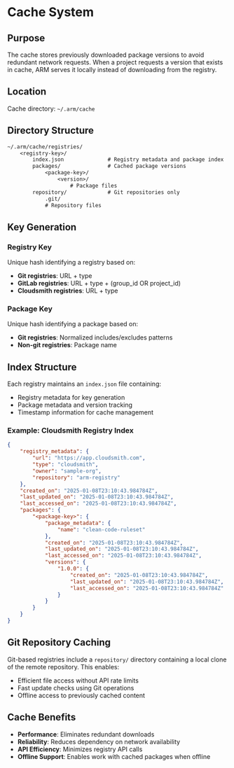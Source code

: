 # Cache System

## Purpose

The cache stores previously downloaded package versions to avoid redundant network requests. When a project requests a version that exists in cache, ARM serves it locally instead of downloading from the registry.

## Location

Cache directory: `~/.arm/cache`

## Directory Structure

```txt
~/.arm/cache/registries/
    <registry-key>/
        index.json              # Registry metadata and package index
        packages/               # Cached package versions
            <package-key>/
                <version>/
                    # Package files
        repository/             # Git repositories only
            .git/
            # Repository files
```

## Key Generation

### Registry Key
Unique hash identifying a registry based on:
- **Git registries**: URL + type
- **GitLab registries**: URL + type + (group_id OR project_id)
- **Cloudsmith registries**: URL + type

### Package Key
Unique hash identifying a package based on:
- **Git registries**: Normalized includes/excludes patterns
- **Non-git registries**: Package name

## Index Structure

Each registry maintains an `index.json` file containing:
- Registry metadata for key generation
- Package metadata and version tracking
- Timestamp information for cache management

### Example: Cloudsmith Registry Index

```json
{
    "registry_metadata": {
        "url": "https://app.cloudsmith.com",
        "type": "cloudsmith",
        "owner": "sample-org",
        "repository": "arm-registry"
    },
    "created_on": "2025-01-08T23:10:43.984784Z",
    "last_updated_on": "2025-01-08T23:10:43.984784Z",
    "last_accessed_on": "2025-01-08T23:10:43.984784Z",
    "packages": {
        "<package-key>": {
            "package_metadata": {
                "name": "clean-code-ruleset"
            },
            "created_on": "2025-01-08T23:10:43.984784Z",
            "last_updated_on": "2025-01-08T23:10:43.984784Z",
            "last_accessed_on": "2025-01-08T23:10:43.984784Z",
            "versions": {
                "1.0.0": {
                    "created_on": "2025-01-08T23:10:43.984784Z",
                    "last_updated_on": "2025-01-08T23:10:43.984784Z",
                    "last_accessed_on": "2025-01-08T23:10:43.984784Z"
                }
            }
        }
    }
}
```

## Git Repository Caching

Git-based registries include a `repository/` directory containing a local clone of the remote repository. This enables:
- Efficient file access without API rate limits
- Fast update checks using Git operations
- Offline access to previously cached content

## Cache Benefits

- **Performance**: Eliminates redundant downloads
- **Reliability**: Reduces dependency on network availability
- **API Efficiency**: Minimizes registry API calls
- **Offline Support**: Enables work with cached packages when offline
